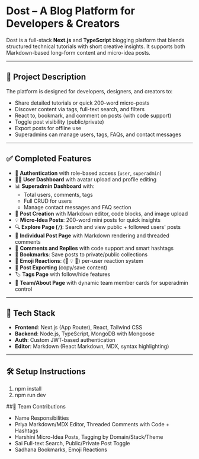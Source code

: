# Dost – A Blog Platform for Developers & Creators

Dost is a full-stack **Next.js** and **TypeScript** blogging platform that blends structured technical tutorials with short creative insights. It supports both Markdown-based long-form content and micro-idea posts.

---

## 📌 Project Description

The platform is designed for developers, designers, and creators to:

- Share detailed tutorials or quick 200-word micro-posts  
- Discover content via tags, full-text search, and filters  
- React to, bookmark, and comment on posts (with code support)  
- Toggle post visibility (public/private)  
- Export posts for offline use  
- Superadmins can manage users, tags, FAQs, and contact messages

---

## ✅ Completed Features

- 🔐 **Authentication** with role-based access (`user`, `superadmin`)
- 🧑‍💻 **User Dashboard** with avatar upload and profile editing
- 📊 **Superadmin Dashboard** with:
  - Total users, comments, tags
  - Full CRUD for users
  - Manage contact messages and FAQ section
- 📝 **Post Creation** with Markdown editor, code blocks, and image upload
- 💡 **Micro-Idea Posts**: 200-word mini posts for quick insights
- 🔍 **Explore Page (`/`)**: Search and view public + followed users' posts
- 📄 **Individual Post Page** with Markdown rendering and threaded comments
- 🧵 **Comments and Replies** with code support and smart hashtags
- 🔖 **Bookmarks**: Save posts to private/public collections
- 🎉 **Emoji Reactions**: (👏 💡 🤯) per-user reaction system
- 📁 **Post Exporting** (copy/save content)
- 🏷️ **Tags Page** with follow/hide features
- 👥 **Team/About Page** with dynamic team member cards for superadmin control

---

## 🧠 Tech Stack

- **Frontend**: Next.js (App Router), React, Tailwind CSS  
- **Backend**: Node.js, TypeScript, MongoDB with Mongoose  
- **Auth**: Custom JWT-based authentication  
- **Editor**: Markdown (React Markdown, MDX, syntax highlighting)

---

## 🛠 Setup Instructions

1. npm install
2. npm run dev 

##👥 Team Contributions
- Name	Responsibilities
- Priya	Markdown/MDX Editor, Threaded Comments with Code + Hashtags
- Harshini	Micro-Idea Posts, Tagging by Domain/Stack/Theme
- Sai	Full-text Search, Public/Private Post Toggle
- Sadhana	Bookmarks, Emoji Reactions
